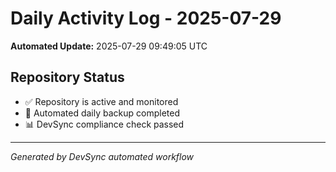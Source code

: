 # Daily Activity Log - 2025-07-29

**Automated Update:** 2025-07-29 09:49:05 UTC

## Repository Status
- ✅ Repository is active and monitored
- 🔄 Automated daily backup completed
- 📊 DevSync compliance check passed

---
*Generated by DevSync automated workflow*
